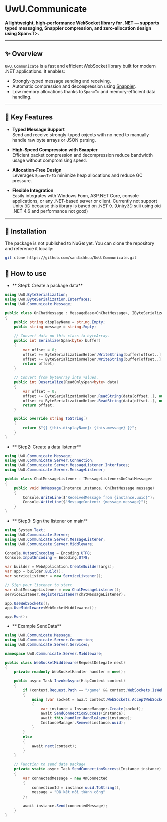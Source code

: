 # UwU.Communicate

**A lightweight, high-performance WebSocket library for .NET — supports typed messaging, Snappier compression, and zero-allocation design using Span\<T\>.**

---

## ✨ Overview

`UwU.Communicate` is a fast and efficient WebSocket library built for modern .NET applications. It enables:

- Strongly-typed message sending and receiving.
- Automatic compression and decompression using [Snappier](https://github.com/google/snappy).
- Low memory allocations thanks to `Span<T>` and memory-efficient data handling.

---

## 🚀 Key Features

- **Typed Message Support**  
  Send and receive strongly-typed objects with no need to manually handle raw byte arrays or JSON parsing.

- **High-Speed Compression with Snappier**  
  Efficient packet compression and decompression reduce bandwidth usage without compromising speed.

- **Allocation-Free Design**  
  Leverages `Span<T>` to minimize heap allocations and reduce GC pressure.

- **Flexible Integration**  
  Easily integrates with Windows Form, ASP.NET Core, console applications, or any .NET-based server or client.
  Currently not support Unity 3D because this library is based on .NET 9. (Unity3D still using old .NET 4.6 and performance not good)
---

## 🔧 Installation

The package is not published to NuGet yet. You can clone the repository and reference it locally:

```bash
git clone https://github.com/sandichhuu/UwU.Communicate.git
```

## 🔧 How to use

- ** Step1: Create a package data**
```csharp
using UwU.ByteSerialization;
using UwU.ByteSerialization.Interfaces;
using UwU.Communicate.Message;

public class OnChatMessage : MessageBase<OnChatMessage>, IByteSerializable
{
    public string displayName = string.Empty;
    public string message = string.Empty;

    // Convert data on this class to byteArray.
    public int Serialize(Span<byte> buffer)
    {
        var offset = 0;
        offset += ByteSerializationHelper.WriteString(buffer[offset..], this.message);
        offset += ByteSerializationHelper.WriteString(buffer[offset..], this.displayName);
        return offset;
    }

    // Convert from byteArray into values.
    public int Deserialize(ReadOnlySpan<byte> data)
    {
        var offset = 0;
        offset += ByteSerializationHelper.ReadString(data[offset..], out this.message);
        offset += ByteSerializationHelper.ReadString(data[offset..], out this.displayName);
        return offset;
    }

    public override string ToString()
    {
        return $"{{ {this.displayName}: {this.message} }}";
    }
}
```

- ** Step2: Create a data listener**
```csharp
using UwU.Communicate.Message;
using UwU.Communicate.Server.Connection;
using UwU.Communicate.Server.MessageListener.Interfaces;
using UwU.Communicate.Server.MessageListener;

public class ChatMessageListener : IMessageListener<OnChatMessage>
{
    public void OnMessage(Instance instance, OnChatMessage message)
    {
        Console.WriteLine($"ReceivedMessage from {instance.uuid}");
        Console.WriteLine($"MessageContent: {message.message}");
    }
}
```

- ** Step3: Sign the listener on main**
```csharp
using System.Text;
using UwU.Communicate.Server;
using UwU.Communicate.Server.MessageListener;
using UwU.Communicate.Server.Middleware;

Console.OutputEncoding = Encoding.UTF8;
Console.InputEncoding = Encoding.UTF8;

var builder = WebApplication.CreateBuilder(args);
var app = builder.Build();
var serviceListener = new ServiceListener();

// Sign your listener to start
var chatMessageListener = new ChatMessageListener();
serviceListener.RegisterListener(chatMessageListener);

app.UseWebSockets();
app.UseMiddleware<WebSocketMiddleware>();

app.Run();
```

- ** Example SendData**
```csharp
using UwU.Communicate.Message;
using UwU.Communicate.Server.Connection;
using UwU.Communicate.Server.Services;

namespace UwU.Communicate.Server.Middleware;

public class WebSocketMiddleware(RequestDelegate next)
{
    private readonly WebSocketHandler handler = new();

    public async Task InvokeAsync(HttpContext context)
    {
        if (context.Request.Path == "/game" && context.WebSockets.IsWebSocketRequest)
        {
            using (var socket = await context.WebSockets.AcceptWebSocketAsync())
            {
                var instance = InstanceManager.Create(socket);
                await SendConnectionSuccess(instance);
                await this.handler.HandleAsync(instance);
                InstanceManager.Remove(instance.uuid);
            }
        }
        else
        {
            await next(context);
        }
    }

    // Function to send data package
    private static async Task SendConnectionSuccess(Instance instance)
    {
        var connectedMessage = new OnConnected
        {
            connectionId = instance.uuid.ToString(),
            message = "Đã kết nối thành công"
        };

        await instance.Send(connectedMessage);
    }
}
```
